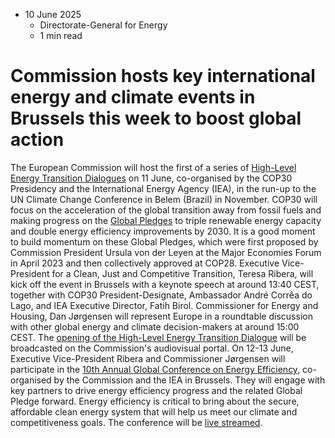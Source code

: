 * 10 June 2025
  * Directorate-General for Energy
  * 1 min read


# Commission hosts key international energy and climate events in Brussels this week to boost global action
The European Commission will host the first of a series of [High-Level Energy Transition Dialogues](https://www.iea.org/events/cop30-iea-high-level-energy-transition-dialogue) on 11 June, co-organised by the COP30 Presidency and the International Energy Agency (IEA), in the run-up to the UN Climate Change Conference in Belem (Brazil) in November. COP30 will focus on the acceleration of the global transition away from fossil fuels and making progress on the [Global Pledges](https://ec.europa.eu/commission/presscorner/detail/en/ip_23_6053) to triple renewable energy capacity and double energy efficiency improvements by 2030. It is a good moment to build momentum on these Global Pledges, which were first proposed by Commission President Ursula von der Leyen at the Major Economies Forum in April 2023 and then collectively approved at COP28.
Executive Vice-President for a Clean, Just and Competitive Transition, Teresa Ribera, will kick off the event in Brussels with a keynote speech at around 13:40 CEST, together with COP30 President-Designate, Ambassador André Corrêa do Lago, and IEA Executive Director, Fatih Birol. Commissioner for Energy and Housing, Dan Jørgensen will represent Europe in a roundtable discussion with other global energy and climate decision-makers at around 15:00 CEST. The [opening of the High-Level Energy Transition Dialogue](https://audiovisual.ec.europa.eu/en/ebs/1/20250611) will be broadcasted on the Commission's audiovisual portal. 
On 12-13 June, Executive Vice-President Ribera and Commissioner Jørgensen will participate in the [10th Annual Global Conference on Energy Efficiency](https://www.iea.org/events/10th-annual-global-conference-on-energy-efficiency), co-organised by the Commission and the IEA in Brussels. They will engage with key partners to drive energy efficiency progress and the related Global Pledge forward. Energy efficiency is critical to bring about the secure, affordable clean energy system that will help us meet our climate and competitiveness goals. The conference will be [live streamed](https://www.iea.org/events/10th-annual-global-conference-on-energy-efficiency#watchSessions).